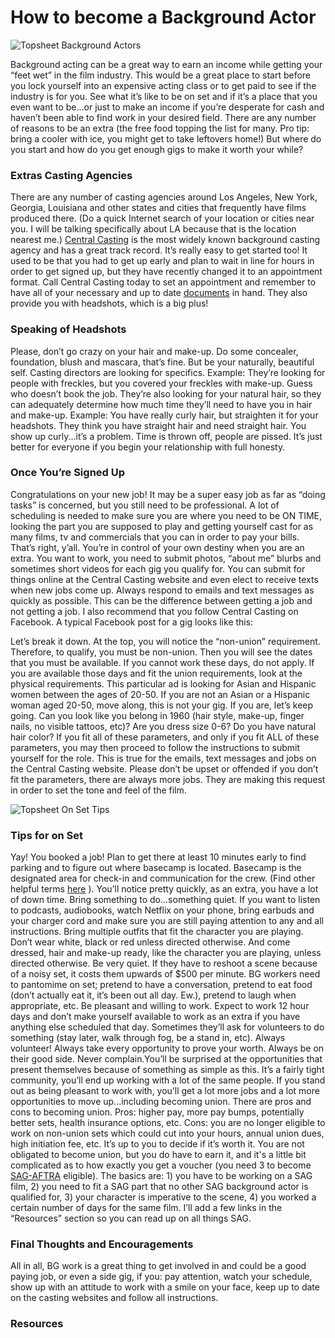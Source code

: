 # How to become a Background Actor

![Topsheet Background Actors](https://user-images.githubusercontent.com/33143626/66685617-e8839180-ec31-11e9-9f96-47d8251ed426.jpg "Film Extras in a Theater")

Background acting can be a great way to earn an income while getting your “feet wet” in the film industry. This would be a great place to start before you lock yourself into an expensive acting class or to get paid to see if the industry is for you. See what it’s like to be on set and if it’s a place that you even want to be...or just to make an income if you’re desperate for cash and haven’t been able to find work in your desired field. There are any number of reasons to be an extra (the free food topping the list for many. Pro tip: bring a cooler with ice, you might get to take leftovers home!) But where do you start and how do you get enough gigs to make it worth your while?

### Extras Casting Agencies

There are any number of casting agencies around Los Angeles, New York, Georgia, Louisiana and other states and cities that frequently have films produced there. (Do a quick Internet search of your location or cities near you. I will be talking specifically about LA because that is the location nearest me.) [Central Casting](https://www.centralcasting.com/) is the most widely known background casting agency and has a great track record. It’s really easy to get started too! It used to be that you had to get up early and plan to wait in line for hours in order to get signed up, but they have recently changed it to an appointment format. Call Central Casting today to set an appointment and remember to have all of your necessary and up to date [documents](https://www.centralcasting.com/essential-guide-registering-central-casting-agency/) in hand. They also provide you with headshots, which is a big plus!

### Speaking of Headshots

Please, don’t go crazy on your hair and make-up. Do some concealer, foundation, blush and mascara, that’s fine. But be your naturally, beautiful self. Casting directors are looking for specifics. Example: They’re looking for people with freckles, but you covered your freckles with make-up. Guess who doesn’t book the job. They’re also looking for your natural hair, so they can adequately determine how much time they’ll need to have you in hair and make-up. Example: You have really curly hair, but straighten it for your headshots. They think you have straight hair and need straight hair. You show up curly...it’s a problem. Time is thrown off, people are pissed. It’s just better for everyone if you begin your relationship with full honesty.

### Once You’re Signed Up
Congratulations on your new job! It may be a super easy job as far as “doing tasks” is concerned, but you still need to be professional. A lot of scheduling is needed to make sure you are where you need to be ON TIME, looking the part you are supposed to play and getting yourself cast for as many films, tv and commercials that you can in order to pay your bills. That’s right, y’all. You’re in control of your own destiny when you are an extra. You want to work, you need to submit photos, “about me” blurbs and sometimes short videos for each gig you qualify for. You can submit for things online at the Central Casting website and even elect to receive texts  when new jobs come up. Always respond to emails and text messages as quickly as possible. This can be the difference between getting a job and not getting a job.
I also recommend that you follow Central Casting on Facebook. A typical Facebook post for a gig looks like this: 

Let’s break it down. At the top, you will notice the “non-union” requirement. Therefore, to qualify, you must be non-union. Then you will see the dates that you must be available. If you cannot work these days, do not apply. If you are available those days and fit the union requirements, look at the physical requirements. This particular ad is looking for Asian and Hispanic women between the ages of 20-50. If you are not an Asian or a Hispanic woman aged 20-50, move along, this is not your gig. If you are, let’s keep going. Can you look like you belong in 1960 (hair style, make-up, finger nails, no visible tattoos, etc)? Are you dress size 0-6? Do you have natural hair color? If you fit all of these parameters, and only if you fit ALL of these parameters, you may then proceed to follow the instructions to submit yourself for the role. This is true for the emails, text messages and jobs on the Central Casting website. Please don’t be upset or offended if you don’t fit the parameters, there are always more jobs. They are making this request in order to set the tone and feel of the film. 

![Topsheet On Set Tips](https://user-images.githubusercontent.com/33143626/66685691-123cb880-ec32-11e9-9ec5-1a0a2a8fb7ae.jpg "On Film Set")

### Tips for on Set
Yay! You booked a job! Plan to get there at least 10 minutes early to find parking and to figure out where basecamp is located. Basecamp is the designated area for check-in and communication for the crew. (Find other helpful terms [here](https://www.centralcasting.com/terms-every-background-actor-should-know/) ). You’ll notice pretty quickly, as an extra, you have a lot of down time. Bring something to do...something quiet. If you want to listen to podcasts, audiobooks, watch Netflix on your phone, bring earbuds and your charger cord and make sure you are still paying attention to any and all instructions. Bring multiple outfits that fit the character you are playing. Don’t wear white, black or red unless directed otherwise. And come dressed, hair and make-up ready, like the character you are playing, unless directed otherwise. Be very quiet. If they have to reshoot a scene because of a noisy set, it costs them upwards of $500 per minute. BG workers need to pantomime on set; pretend to have a conversation, pretend to eat food (don’t actually eat it, it’s been out all day. Ew.), pretend to laugh when appropriate, etc. Be pleasant and willing to work. Expect to work 12 hour days and don’t make yourself available to work as an extra if you have anything else scheduled that day. Sometimes they’ll ask for volunteers to do something (stay later, walk through fog, be a stand in, etc). Always volunteer! Always take every opportunity to prove your worth. Always be on their good side. Never complain.You’ll be surprised at the opportunities that present themselves because of something as simple as this. It’s a fairly tight community, you’ll end up working with a lot of the same people. If you stand out as being pleasant to work with, you’ll get a lot more jobs and a lot more opportunities to move up...including becoming union. There are pros and cons to becoming union. Pros: higher pay, more pay bumps, potentially better sets, health insurance options, etc. Cons: you are no longer eligible to work on non-union sets which could cut into your hours, annual union dues, high initiation fee, etc. It’s up to you to decide if it’s worth it. You are not obligated to become union, but you do have to earn it, and it's a little bit complicated as to how exactly you get a voucher (you need 3 to become [SAG-AFTRA](https://www.sagaftra.org) eligible). The basics are: 1) you have to be working on a SAG film, 2) you need to fit a SAG part that no other SAG background actor is qualified for, 3) your character is imperative to the scene, 4) you worked a certain number of days for the same film. I’ll add a few links in the “Resources” section so you can read up on all things SAG.

### Final Thoughts and Encouragements
All in all, BG work is a great thing to get involved in and could be a good paying job, or even a side gig, if you: pay attention, watch your schedule, show up with an attitude to work with a smile on your face, keep up to date on the casting websites and follow all instructions.

### Resources
